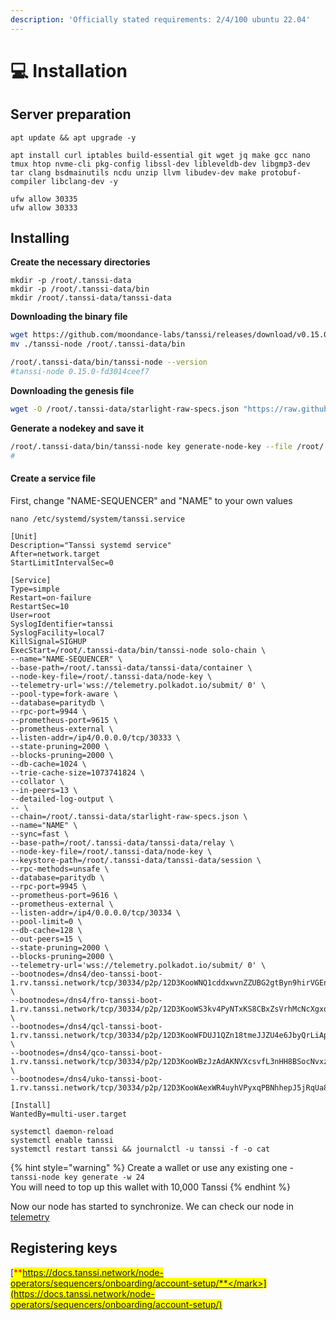 ```yaml
---
description: 'Officially stated requirements: 2/4/100 ubuntu 22.04'
---
```


# 💻 Installation



## Server preparation

```shell
apt update && apt upgrade -y
```

```shell
apt install curl iptables build-essential git wget jq make gcc nano tmux htop nvme-cli pkg-config libssl-dev libleveldb-dev libgmp3-dev tar clang bsdmainutils ncdu unzip llvm libudev-dev make protobuf-compiler libclang-dev -y

ufw allow 30335
ufw allow 30333
```

## Installing&#x20;

**Create the necessary directories**

```shell
mkdir -p /root/.tanssi-data
mkdir -p /root/.tanssi-data/bin
mkdir /root/.tanssi-data/tanssi-data
```

**Downloading the binary file**

```bash
wget https://github.com/moondance-labs/tanssi/releases/download/v0.15.0-para/tanssi-node && chmod +x ./tanssi-node
mv ./tanssi-node /root/.tanssi-data/bin

/root/.tanssi-data/bin/tanssi-node --version
#tanssi-node 0.15.0-fd3014ceef7
```

**Downloading the genesis file**

```bash
wget -O /root/.tanssi-data/starlight-raw-specs.json "https://raw.githubusercontent.com/moondance-labs/tanssi/75e576add204abd321c48cded556c8de14d65618/chains/orchestrator-relays/node/tanssi-relay-service/chain-specs/starlight-raw-specs.json"
```

**Generate a nodekey and save it**

```bash
/root/.tanssi-data/bin/tanssi-node key generate-node-key --file /root/.tanssi-data/node-key
#
```

#### Create a service file

First, change "NAME-SEQUENCER" and "NAME" to your own values

```
nano /etc/systemd/system/tanssi.service
```

```shell
[Unit]
Description="Tanssi systemd service"
After=network.target
StartLimitIntervalSec=0

[Service]
Type=simple
Restart=on-failure
RestartSec=10
User=root
SyslogIdentifier=tanssi
SyslogFacility=local7
KillSignal=SIGHUP
ExecStart=/root/.tanssi-data/bin/tanssi-node solo-chain \
--name="NAME-SEQUENCER" \
--base-path=/root/.tanssi-data/tanssi-data/container \
--node-key-file=/root/.tanssi-data/node-key \
--telemetry-url='wss://telemetry.polkadot.io/submit/ 0' \
--pool-type=fork-aware \
--database=paritydb \
--rpc-port=9944 \
--prometheus-port=9615 \
--prometheus-external \
--listen-addr=/ip4/0.0.0.0/tcp/30333 \
--state-pruning=2000 \
--blocks-pruning=2000 \
--db-cache=1024 \
--trie-cache-size=1073741824 \
--collator \
--in-peers=13 \
--detailed-log-output \
-- \
--chain=/root/.tanssi-data/starlight-raw-specs.json \
--name="NAME" \
--sync=fast \
--base-path=/root/.tanssi-data/tanssi-data/relay \
--node-key-file=/root/.tanssi-data/node-key \
--keystore-path=/root/.tanssi-data/tanssi-data/session \
--rpc-methods=unsafe \
--database=paritydb \
--rpc-port=9945 \
--prometheus-port=9616 \
--prometheus-external \
--listen-addr=/ip4/0.0.0.0/tcp/30334 \
--pool-limit=0 \
--db-cache=128 \
--out-peers=15 \
--state-pruning=2000 \
--blocks-pruning=2000 \
--telemetry-url='wss://telemetry.polkadot.io/submit/ 0' \
--bootnodes=/dns4/deo-tanssi-boot-1.rv.tanssi.network/tcp/30334/p2p/12D3KooWNQ1cddxwvnZZUBG2gtByn9hirVGEn2yR37ztnGSi1VHu \
--bootnodes=/dns4/fro-tanssi-boot-1.rv.tanssi.network/tcp/30334/p2p/12D3KooWS3kv4PyNTxKS8CBxZsVrhMcNcXgxqVUHLrXixuz4DaSR \
--bootnodes=/dns4/qcl-tanssi-boot-1.rv.tanssi.network/tcp/30334/p2p/12D3KooWFDUJ1QZn18tmeJJZU4e6JbyQrLiAp4Xz7ongKzoSjadg \
--bootnodes=/dns4/qco-tanssi-boot-1.rv.tanssi.network/tcp/30334/p2p/12D3KooWBzJzAdAKNVXcsvfL3nHH8BSocNvxz7A8PkRAAJhTuQNm \
--bootnodes=/dns4/uko-tanssi-boot-1.rv.tanssi.network/tcp/30334/p2p/12D3KooWAexWR4uyhVPyxqPBNhhepJ5jRqUa885mu5dKPPVHSfpC

[Install]
WantedBy=multi-user.target
```

```shell
systemctl daemon-reload
systemctl enable tanssi
systemctl restart tanssi && journalctl -u tanssi -f -o cat
```

{% hint style="warning" %}
Create a wallet or use any existing one - `tanssi-node key generate -w 24`\
You will need to top up this wallet with 10,000 Tanssi
{% endhint %}

Now our node has started to synchronize. We can check our node in [telemetry](https://telemetry.polkadot.io/#list/0xdd6d086f75ec041b66e20c4186d327b23c8af244c534a2418de6574e8c041a60)



## Registering keys

[<mark style="color:red;">**https://docs.tanssi.network/node-operators/sequencers/onboarding/account-setup/**</mark>](https://docs.tanssi.network/node-operators/sequencers/onboarding/account-setup/)
